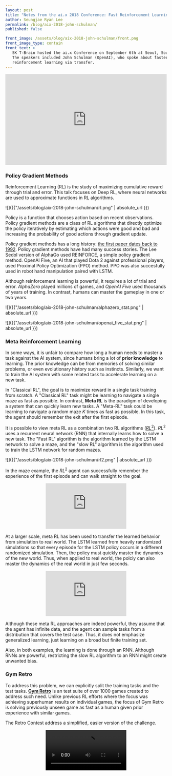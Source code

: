 ```yaml
---
layout: post
title: "Notes from the ai.x 2018 Conference: Fast Reinforcement Learning via Transfer"
author: Seungjae Ryan Lee
permalink: /blog/aix-2018-john-schulman/
published: false

front_image: /assets/blog/aix-2018-john-schulman/front.png
front_image_type: contain
front_text: >
   SK T-Brain hosted the ai.x Conference on September 6th at Seoul, South Korea.
   The speakers included John Schulman (OpenAI), who spoke about faster
   reinforcement learning via transfer.
---
```


<style>
   /* https://www.ostraining.com/blog/coding/responsive-facebook-videos/ */
   /* https://avexdesigns.com/responsive-youtube-embed/ */
    .facebook-responsive, .youtube-responsive {
        overflow: hidden;
        padding-bottom: 56.25%;
        position: relative;
        height:0;
    }

    .facebook-responsive iframe, .youtube-responsive iframe {
        left: 0;
        top: 0;
        height: 100%;
        width: 100%;
        position: absolute;
    }
    
    .half-width {
        width: 50%;
        margin: auto;
        margin-bottom: 15px;
    }
</style>
<div class="facebook-responsive">
    <iframe src="https://www.facebook.com/plugins/video.php?href=https%3A%2F%2Fwww.facebook.com%2FSKTBrain%2Fvideos%2F723182251361194%2F&show_text=0&width=560" width="560" height="315" style="border:none;overflow:hidden" scrolling="no" frameborder="0" allowTransparency="true" allowFullScreen="true"></iframe>
</div>


### Policy Gradient Methods

Reinforcement Learning (RL) is the study of maximizing cumulative reward through trial and error. This talk focuses on Deep RL, where neural networks are used to approximate functions in RL algorithms.

![]({{"/assets/blog/aix-2018-john-schulman/rl.png" | absolute_url }})

Policy is a function that chooses action based on recent observations. Policy gradient methods are a class of RL algorithms that directly optimize the policy iteratively by estimating which actions were good and bad and increasing the probability of good actions through gradient update.

Policy gradient methods has a long history: [the first paper dates back to 1992](http://www-anw.cs.umass.edu/~barto/courses/cs687/williams92simple.pdf). Policy gradient methods have had many success stories. The Lee Sedol version of AlphaGo used REINFORCE, a simple policy gradient method. OpenAI Five, an AI that played Dota 2 against professional players, used Proximal Policy Optimization (PPO) method. PPO was also succesfully used in robot hand manipulation paired with LSTM.

Although reinforcement learning is powerful, it requires a lot of trial and error. *AlphaZero* played millions of games, and *OpenAI Five* used thousands of years of training. In contrast, humans can master the gameplay in one or two years.

![]({{"/assets/blog/aix-2018-john-schulman/alphazero_stat.png" | absolute_url }})

![]({{"/assets/blog/aix-2018-john-schulman/openai_five_stat.png" | absolute_url }})



### Meta Reinforcement Learning

In some ways, it is unfair to compare how long a human needs to master a task against the AI system, since humans bring a lot of **prior knowledge** to learning. The prior knowledge can be from memories of solving similar problems, or even evolutionary history such as instincts. Similarly, we want to train the AI system with some related task to accelerate learning on a new task.

In "Classical RL", the goal is to maximize reward in a single task training from scratch. A "Classical RL" task might be learning to navigate a single maze as fast as possible. In contrast, **Meta RL** is the paradigm of developing a system that can quickly learn new tasks. A "Meta-RL" task could be learning to navigate a random maze $K$ times as fast as possible. In this task, the agent should remember the exit after the first episode.

It is possible to view meta RL as a combination two RL algorithms ([$RL^2$](https://arxiv.org/abs/1611.02779)). $RL^2$ uses a recurrent neural network (RNN) that internally learns how to solve a new task. The "Fast RL" algorithm is the algorithm learned by the LSTM network to solve a maze, and the "slow RL" algorithm is the algorithm used to train the LSTM network for  random mazes.

![]({{"/assets/blog/aix-2018-john-schulman/rl2.png" | absolute_url }})

In the maze example, the $RL^2$ agent can successfully remember the experience of the first episode and can walk straight to the goal.

<div class="half-width">
    <div class="youtube-responsive">
        <iframe width="560" height="315" src="https://www.youtube.com/embed/cLpSBtlbdyY" frameborder="0" allow="autoplay; encrypted-media" allowfullscreen></iframe><br/>
    </div>
</div>

At a larger scale, meta RL has been used to transfer the learned behavior from simulation to real world. The LSTM learned from heavily randomized simulations so that every episode for the LSTM policy occurs in a different randomized simulation. Then, the policy must quickly master the dynamics of the new world. Thus, when applied to real world, the polciy can also master the dynamics of the real world in just few seconds.

<div class="half-width">
    <div class="youtube-responsive">
        <iframe width="560" height="315" src="https://www.youtube.com/embed/jwSbzNHGflM" frameborder="0" allow="autoplay; encrypted-media" allowfullscreen></iframe><br/>
    </div>
</div>

Although these meta RL approaches are indeed powerful, they assume that the agent has infinite data, and the agent can sample tasks from a distribution that covers the test case. Thus, it does not emphasize generalized learning, just learning on a broad but finite training set.

Also, in both examples, the learning is done through an RNN. Although RNNs are powerful, restricting the slow RL algorithm to an RNN might create unwanted bias.



### Gym Retro

To address this problem, we can explicitly split the training tasks and the test tasks. [**Gym Retro**](https://blog.openai.com/gym-retro/) is an test suite of over 1000 games created to address such need. Unlike previous RL efforts where the focus was achieving superhuman results on individual games, the focus of Gym Retro is solving previously unseen game as fast as a human given prior experience with similar games.

The Retro Contest address a simplified, easier version of the challenge.


<div class="half-width">
    <video width="100%" controls autoplay mute loop><source type="video/mp4" src='{{ "/assets/blog/aix-2018-john-schulman/retro.mp4" | absolute_url }}'></video>
</div>
